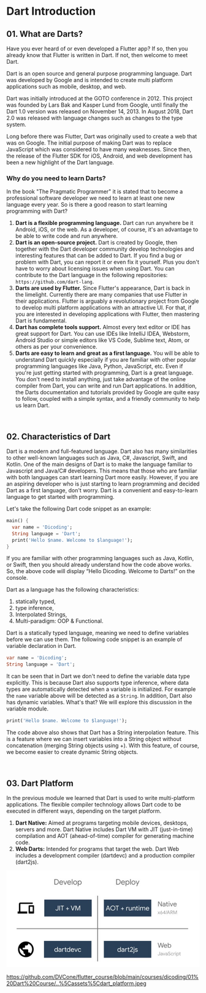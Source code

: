 # Dart Introduction

## 01. What are Darts?

Have you ever heard of or even developed a Flutter app? If so, then you already know that Flutter is written in Dart. If not, then welcome to meet Dart.

Dart is an open source and general purpose programming language. Dart was developed by Google and is intended to create multi platform applications such as mobile, desktop, and web.

Dart was initially introduced at the GOTO conference in 2012. This project was founded by Lars Bak and Kasper Lund from Google, until finally the Dart 1.0 version was released on November 14, 2013. In August 2018, Dart 2.0 was released with language changes such as changes to the type system.

Long before there was Flutter, Dart was originally used to create a web that was on Google. The initial purpose of making Dart was to replace JavaScript which was considered to have many weaknesses. Since then, the release of the Flutter SDK for iOS, Android, and web development has been a new highlight of the Dart language.

### Why do you need to learn Darts?

In the book "The Pragmatic Programmer" it is stated that to become a professional software developer we need to learn at least one new language every year. So is there a good reason to start learning programming with Dart?

1. **Dart is a flexible programming language.** Dart can run anywhere be it Android, iOS, or the web. As a developer, of course, it's an advantage to be able to write code and run anywhere.
2. **Dart is an open-source project.** Dart is created by Google, then together with the Dart developer community develop technologies and interesting features that can be added to Dart. If you find a bug or problem with Dart, you can report it or even fix it yourself. Plus you don't have to worry about licensing issues when using Dart. You can contribute to the Dart language in the following repositories:
`https://github.com/dart-lang`.
3. **Darts are used by Flutter.** Since Flutter's appearance, Dart is back in the limelight. Currently there are many companies that use Flutter in their applications. Flutter is arguably a revolutionary project from Google to develop multi platform applications with an attractive UI. For that, if you are interested in developing applications with Flutter, then mastering Dart is fundamental.
4. **Dart has complete tools support.** Almost every text editor or IDE has great support for Dart. You can use IDEs like IntelliJ IDEA, Webstorm, Android Studio or simple editors like VS Code, Sublime text, Atom, or others as per your convenience. 
5. **Darts are easy to learn and great as a first language.** You will be able to understand Dart quickly especially if you are familiar with other popular programming languages like Java, Python, JavaScript, etc. Even if you're just getting started with programming, Dart is a great language. You don't need to install anything, just take advantage of the online compiler from Dart, you can write and run Dart applications. In addition, the Darts documentation and tutorials provided by Google are quite easy to follow, coupled with a simple syntax, and a friendly community to help us learn Dart.

&emsp;
## 02. Characteristics of Dart
Dart is a modern and full-featured language. Dart also has many similarities to other well-known languages such as Java, C#, Javascript, Swift, and Kotlin. One of the main designs of Dart is to make the language familiar to Javascript and Java/C# developers. This means that those who are familiar with both languages can start learning Dart more easily. However, if you are an aspiring developer who is just starting to learn programming and decided Dart as a first language, don't worry. Dart is a convenient and easy-to-learn language to get started with programming.

Let's take the following Dart code snippet as an example:

```dart
main() {
  var name = 'Dicoding';
  String language = 'Dart';
  print('Hello $name. Welcome to $language!');
}
```

If you are familiar with other programming languages such as Java, Kotlin, or Swift, then you should already understand how the code above works. So, the above code will display “Hello Dicoding. Welcome to Darts!” on the console.

Dart as a language has the following characteristics:

1. statically typed,
2. type inference,
3. Interpolated Strings,
4. Multi-paradigm: OOP & Functional.

Dart is a statically typed language, meaning we need to define variables before we can use them. The following code snippet is an example of variable declaration in Dart.

```dart
var name = 'Dicoding';
String language = 'Dart';
```

It can be seen that in Dart we don't need to define the variable data type explicitly. This is because Dart also supports type inference, where data types are automatically detected when a variable is initialized. For example the `name` variable above will be detected as a `String`. In addition, Dart also has dynamic variables. What's that? We will explore this discussion in the variable module.

```dart
print('Hello $name. Welcome to $language!');
```

The code above also shows that Dart has a String interpolation feature. This is a feature where we can insert variables into a String object without concatenation (merging String objects using +). With this feature, of course, we become easier to create dynamic String objects.

&emsp;
## 03. Dart Platform
In the previous module we learned that Dart is used to write multi-platform applications. The flexible compiler technology allows Dart code to be executed in different ways, depending on the target platform.

1. **Dart Native:** Aimed at programs targeting mobile devices, desktops, servers and more. Dart Native includes Dart VM with JIT (just-in-time) compilation and AOT (ahead-of-time) compiler for generating machine code.
2. **Web Darts:** Intended for programs that target the web. Dart Web includes a development compiler (dartdevc) and a production compiler (dart2js).

![dart_platform](././assets/dart_platform.jpeg)

https://github.com/DVCone/flutter_course/blob/main/courses/dicoding/01%20Dart%20Course/..%5Cassets%5Cdart_platform.jpeg